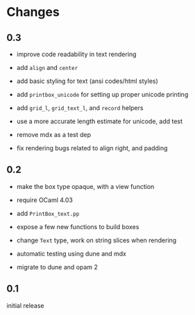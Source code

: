 # Changes

## 0.3

- improve code readability in text rendering
- add `align` and `center`
- add basic styling for text (ansi codes/html styles)
- add `printbox_unicode` for setting up proper unicode printing
- add `grid_l`, `grid_text_l`, and `record` helpers

- use a more accurate length estimate for unicode, add test
- remove mdx as a test dep
- fix rendering bugs related to align right, and padding

## 0.2

- make the box type opaque, with a view function
- require OCaml 4.03

- add `PrintBox_text.pp`
- expose a few new functions to build boxes
- change `Text` type, work on string slices when rendering

- automatic testing using dune and mdx
- migrate to dune and opam 2

## 0.1

initial release
